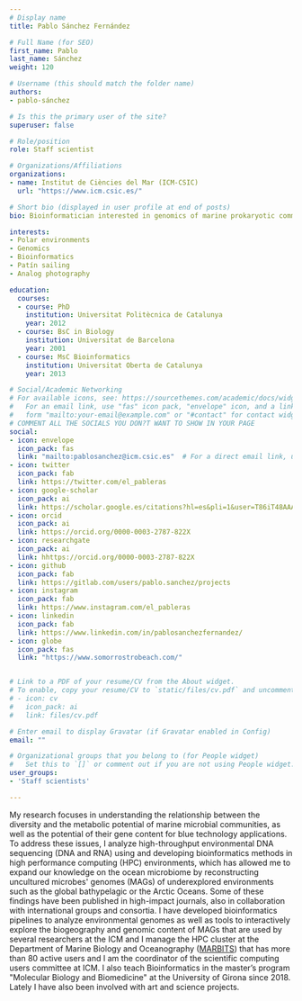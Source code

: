 ```yaml
---
# Display name
title: Pablo Sánchez Fernández

# Full Name (for SEO)
first_name: Pablo
last_name: Sánchez
weight: 120

# Username (this should match the folder name)
authors:
- pablo-sánchez

# Is this the primary user of the site?
superuser: false

# Role/position
role: Staff scientist

# Organizations/Affiliations
organizations:
- name: Institut de Ciències del Mar (ICM-CSIC)
  url: "https://www.icm.csic.es/"

# Short bio (displayed in user profile at end of posts)
bio: Bioinformatician interested in genomics of marine prokaryotic communities

interests:
- Polar environments  
- Genomics  
- Bioinformatics  
- Patín sailing  
- Analog photography  

education:
  courses:
  - course: PhD  
    institution: Universitat Politècnica de Catalunya  
    year: 2012  
  - course: BsC in Biology  
    institution: Universitat de Barcelona  
    year: 2001  
  - course: MsC Bioinformatics  
    institution: Universitat Oberta de Catalunya  
    year: 2013  

# Social/Academic Networking
# For available icons, see: https://sourcethemes.com/academic/docs/widgets/#icons
#   For an email link, use "fas" icon pack, "envelope" icon, and a link in the
#   form "mailto:your-email@example.com" or "#contact" for contact widget.
# COMMENT ALL THE SOCIALS YOU DON?T WANT TO SHOW IN YOUR PAGE
social:
- icon: envelope
  icon_pack: fas
  link: "mailto:pablosanchez@icm.csic.es"  # For a direct email link, use "mailto:test@example.org".
- icon: twitter
  icon_pack: fab
  link: https://twitter.com/el_pableras
- icon: google-scholar
  icon_pack: ai
  link: https://scholar.google.es/citations?hl=es&pli=1&user=T86iT48AAAAJ
- icon: orcid
  icon_pack: ai
  link: https://orcid.org/0000-0003-2787-822X
- icon: researchgate
  icon_pack: ai
  link: hhttps://orcid.org/0000-0003-2787-822X
- icon: github
  icon_pack: fab
  link: https://gitlab.com/users/pablo.sanchez/projects
- icon: instagram
  icon_pack: fab
  link: https://www.instagram.com/el_pableras
- icon: linkedin
  icon_pack: fab
  link: https://www.linkedin.com/in/pablosanchezfernandez/
- icon: globe
  icon_pack: fas
  link: "https://www.somorrostrobeach.com/"


# Link to a PDF of your resume/CV from the About widget.
# To enable, copy your resume/CV to `static/files/cv.pdf` and uncomment the lines below.
# - icon: cv
#   icon_pack: ai
#   link: files/cv.pdf

# Enter email to display Gravatar (if Gravatar enabled in Config)
email: ""

# Organizational groups that you belong to (for People widget)
#   Set this to `[]` or comment out if you are not using People widget.
user_groups:  
- 'Staff scientists'  

---
```

My research focuses in understanding the relationship between the diversity and the metabolic potential of marine microbial communities, as well as the potential of their gene content for blue technology applications. To address these issues, I analyze high-throughput environmental DNA sequencing (DNA and RNA) using and developing bioinformatics methods in high performance computing (HPC) environments, which has allowed me to expand our knowledge on the ocean microbiome by reconstructing uncultured microbes' genomes (MAGs) of underexplored environments such as the global bathypelagic or the Arctic Oceans. Some of these findings have been published in high-impact journals, also in collaboration with international groups and consortia. I have developed bioinformatics pipelines to analyze environmental genomes as well as tools to interactively explore the biogeography and genomic content of MAGs that are used by several researchers at the ICM and I manage the HPC cluster at the Department of Marine Biology and Oceanography ([MARBITS](https://marbits.icm.csic.es/)) that has more than 80 active users and I am the coordinator of the scientific computing users committee at ICM. I also teach Bioinformatics in the master’s program "Molecular Biology and Biomedicine" at the University of Girona since 2018. Lately I have also been involved with art and science projects.  

